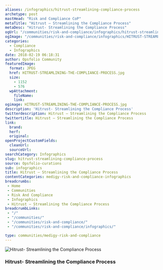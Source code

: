 ```yaml
---
aliases: /infographics/hitrust-streamlining-compliance-process
archetype: post
mastHead: "Risk and Compliance CoP"
metaTitle: "Hitrust – Streamlining the Compliance Process"
metaDesc: "Hitrust- Streamlining the Compliance Process"
ogUrl: "/communities/risk-and-compliance/infographics/hitrust-streamlining-compliance-process"
ogImage: "/communities/risk-and-compliance/infographics/HITRUST-STREAMLINING-THE-COMPLIANCE-PROCESS.jpg"
categories:
  - Compliance
  - Infographics
date: 2018-02-19 06:18:31
author: Opsfolio Community
featuredImage:
  format: JPEG
  href: HITRUST-STREAMLINING-THE-COMPLIANCE-PROCESS.jpg
  size:
    - 1152
    - 576
  wpAttachment:
    fileName:
    link:
ogimage: HITRUST-STREAMLINING-THE-COMPLIANCE-PROCESS.jpg
description: 'Hitrust- Streamlining the Compliance Process'
twitterdescription: Hitrust – Streamlining the Compliance Process
twittertitle: Hitrust – Streamlining the Compliance Process
link:
  brand:
  herf:
  original:
openProjectCustomFields:
  cleanUrl:
  sourceUrl:
searchCategory: Infographics
slug: hitrust-streamlining-compliance-process
source: Opsfolio-curations
sub: infographics
title: Hitrust – Streamlining the Compliance Process
contentCategories: medigy-risk-and-compliance-infographics
breadcrumbs:
 - Home
 - Communities
 - Risk And Compliance
 - Infographics
 - Hitrust – Streamlining the Compliance Process
breadcrumbLinks:
 - "/"
 - "/communities/"
 - "/communities/risk-and-compliance/"
 - "/communities/risk-and-compliance/infographics/"

type: communities/medigy-risk-and-compliance
---
```

![Hitrust- Streamlining the Compliance Process](/communities/risk-and-compliance/infographics/images/HITRUST-STREAMLINING-THE-COMPLIANCE-PROCESS.jpg)

### Hitrust- Streamlining the Compliance Process

